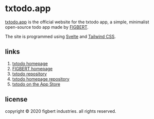 # txtodo.app

[txtodo.app](https://txtodo.app/) is the official website for the txtodo app, a simple, minimalist open-source todo app made by [FIGBERT](https://figbert.com/).

The site is programmed using [Svelte](https://svelte.dev/) and [Tailwind CSS](https://tailwindcss.com/).

## links
1. [txtodo homepage](https://txtodo.app/)
2. [FIGBERT homepage](https://figbert.com/)
3. [txtodo repository](https://github.com/therealFIGBERT/txtodo)
4. [txtodo homepage repository](https://github.com/therealFIGBERT/txtodo.app)
5. [txtodo on the App Store](https://apps.apple.com/us/app/txtodo/id1504609185)

## license
copyright © 2020 figbert industries. all rights reserved.
